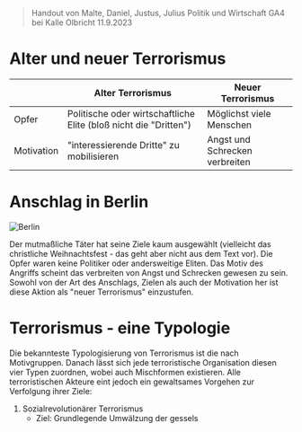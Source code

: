 > Handout von Malte, Daniel, Justus, Julius 
> Politik und Wirtschaft GA4 bei Kalle Olbricht 11.9.2023
# Alter und neuer Terrorismus
|            | Alter Terrorismus                                                | Neuer Terrorismus              |
| ---------- | ---------------------------------------------------------------- | ------------------------------ |
| Opfer      | Politische oder wirtschaftliche Elite (bloß nicht die "Dritten") | Möglichst viele Menschen       |
| Motivation | "interessierende Dritte" zu mobilisieren                         | Angst und Schrecken verbreiten |
# Anschlag in Berlin
![Berlin](https://img.zeit.de/politik/deutschland/2016-12/anschlag-berlin-muslime-kommentar/standard__1120x840)

Der mutmaßliche Täter hat seine Ziele kaum ausgewählt (vielleicht das christliche Weihnachtsfest - das geht aber nicht aus dem Text vor). Die Opfer waren keine Politiker oder andersweitige Eliten. Das Motiv des Angriffs scheint das verbreiten von Angst und Schrecken gewesen zu sein. Sowohl von der Art des Anschlags, Zielen als auch der Motivation her ist diese Aktion als "neuer Terrorismus" einzustufen.
# Terrorismus - eine Typologie
Die bekannteste Typologisierung von Terrorismus ist die nach Motivgruppen. Danach lässt sich jede terroristische Organisation diesen vier Typen zuordnen, wobei auch Mischformen existieren. Alle terroristischen Akteure eint jedoch ein gewaltsames Vorgehen zur Verfolgung ihrer Ziele:
1. Sozialrevolutionärer Terrorismus
   + Ziel: Grundlegende Umwälzung der gessels